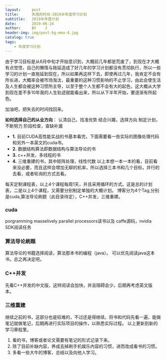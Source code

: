 ```yaml
---
layout:     post
title:      失落的时间-2019半年度学习计划
subtitle:   2019半年度计划
date:       2019-06-24
author:     BY    J
header-img: img/post-bg-mma-4.jpg
catalog: true
tags:
    - 年度学习计划	
---
```


由于学习目标是从6月中旬才开始意识到，大概前几年都是荒废了，到现在才大概有点觉悟，自己的懒惰与拖延造成了好几年的学习计划都没有贯彻执行，所以一些学习的计划一直拖延到现在，所以如果再这样下去，即使再过几年，我肯定不会有所长进，大概率会被市场淘汰，最重要的这种习惯影响的不止学习，由此会使生活及人生都会被这种习惯所主导，以至于整个人生都不会有大的起色，这大概从大学到现在差不多10年我的人生轨迹就能看出来，所以从下半年开始，要逐渐有所起色。

加油吧，把失去的时间找回来。


**如何选择自己的从业方向**： 
认清自己，找准优势 
结合兴趣，选择方向 
制定计划，不断努力 
阶段检查，查缺补漏



+ **1.** 目前CUDA高性能实战的书基本看完，下面需要看一些实际的图像处理代码和另外一本英文的cuda书。 
+ **2.** 数据结构算法即数据结构与算法导论的书 
+ **3.** c++并发，多线程的书 
+ **4.** 三维重建的书，其中矩阵处理，线性代数 
以上本想一本一本的看，目前看来没必要，而且这样会增加无聊的机率，所以选择三本书和几个目标，并行的去看，或者轮询的方式去看。

每天定制课程表，以上4个课程每周1天，并且采用循环的方式。这是总的计划表，二是以上4个课程，又需要分别制定单独的大概计划。 
博客分为4个Tag,分别是cuda,算法导论刷题（此目录待定），C++并发，三维重建。 
###  cuda 
porgramming masselively parallel processors读书以及 
caffe源码，nvidia SDK阅读任务 
###  算法导论刷题
算法导论的书籍选择阅读，算法那本书的编程（java）。 
可以优先阅读java这本书。总之再决定吧。 
###  C++并发
先看C++并发的中文版，这样阅读会加快，并且阻碍会少。后期再考虑英文版本。 
###  三维重建
继续之前的书，这部分也是较难的，不过还是得继续。将书和代码先看一遍，能做笔记就做笔记，后期再进行实际项目的操作，以熟悉实际过程。 
以上更新到新的学习章程里。

1. 看的书，博客或者论文需要有笔记的形式记录下来。
2. 除了目前补缺内容，养成去掉刷手机娱乐内容的习惯，进而改成看书的习惯。
3. 多看一些大牛的博客，总结以及向他人学习。



